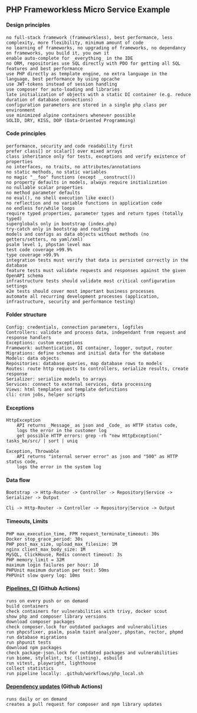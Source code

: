 PHP Frameworkless Micro Service Example
----------------------------------------

#### Design principles

    no full-stack framework (frameworkless), best performance, less complexity, more flexibility, minimum amount of code
    no learning of frameworks, no upgrading of frameworks, no dependancy on frameworks, you build it, you own it
    enable auto-complete for _everything_ in the IDE
    no ORM, repositories use SQL directly with PDO for getting all SQL features and best performance
    use PHP directly as template engine, no extra language in the language, best performance by using opcache
    use JWT-tokens instead of session handling
    use composer for auto-loading and libraries
    late initialization of objects with a static DI container (e.g. reduce duration of database connections)
    configuration parameters are stored in a single php class per environment
    use minimized alpine containers whenever possible
    SOLID, DRY, KISS, DOP (Data-Oriented Programming)

#### Code principles

    performance, security and code readability first
    prefer class[] or scalar[] over mixed arrays
    class inheritance only for tests, exceptions and verify existence of properties
    no interfaces, no traits, no attributes/annotations
    no static methods, no static variables
    no magic "__foo" functions (except __construct())
    no property defaults in models, always require initialization
    no nullable scalar properties
    no method parameter defaults
    no eval(), no shell execution like exec()
    no reflection and no variable functions in application code
    no endless for/while loops
    require typed properties, parameter types and return types (totally typed)
    superglobals only in bootstrap (index.php)
    try-catch only in bootstrap and routing
    models and configs as data objects without methods (no getters/setters, no yaml/xml)
    psalm level 1, phpstan level max
    test code coverage >99.9%
    type coverage >99.9%
    integration tests must verify that data is persisted correctly in the database
    feature tests must validate requests and responses against the given OpenAPI schema
    infrastructure tests should validate most critical configuration settings
    e2e tests should cover most important business processes
    automate all recurring development processes (application, infrastructure, security and performance testing)

#### Folder structure

    Config: credentials, connection parameters, logfiles
    Controllers: validate and process data, independant from request and response handlers
    Exceptions: custom exceptions
    Framework: authentication, DI container, logger, output, router
    Migrations: define schemas and initial data for the database
    Models: data objects
    Repositories: database queries, map database rows to models
    Routes: route http requests to controllers, serialize results, create response
    Serializer: serialize models to arrays
    Services: connect to external services, data processing
    Views: html templates and template definitions
    cli: cron jobs, helper scripts

#### Exceptions

    HttpException
        API returns _Message_ as json and _Code_ as HTTP status code,
        logs the error in the customer log
        get possible HTTP errors: grep -rh "new HttpException(" tasks_be/src/ | sort | uniq

    Exception, Throwable
        API returns "internal server error" as json and "500" as HTTP status code,
        logs the error in the system log

#### Data flow

    Bootstrap -> Http-Router -> Controller -> Repository|Service -> Serializer -> Output

    Cli -> Http-Router -> Controller -> Repository|Service -> Output

#### Timeouts, Limits

    PHP max_execution_time, FPM request_terminate_timeout: 30s
    Docker stop_grace_period: 30s
    PHP post_max_size, upload_max_filesize: 1M
    nginx client_max_body_size: 1M
    MySQL, ClickHouse, Redis connect timeout: 3s
    PHP memory_limit = 32M
    maximum login failures per hour: 10
    PHPUnit maximum duration per test: 50ms
    PHPUnit slow query log: 10ms

#### [Pipelines, CI](https://github.com/thbley/php_frameworkless/actions/workflows/build.yml) (Github Actions)

    runs on every push or on demand
    build containers
    check containers for vulnerabilities with trivy, docker scout
    show php and composer library versions
    download composer packages
    check composer.lock for outdated packages and vulnerabilities
    run phpcsfixer, psalm, psalm taint analyzer, phpstan, rector, phpmd
    run database migrations
    run phpunit tests
    download npm packages
    check package-json.lock for outdated packages and vulnerabilities
    run biome, stylelint, tsc (linting), esbuild
    run vitest, playwright, lighthouse
    collect statistics
    run pipeline locally: .github/workflows/php_local.sh

#### [Dependency updates](https://github.com/thbley/php_frameworkless/actions/workflows/dependencies.yml) (Github Actions)

    runs daily or on demand
    creates a pull request for composer and npm library updates
